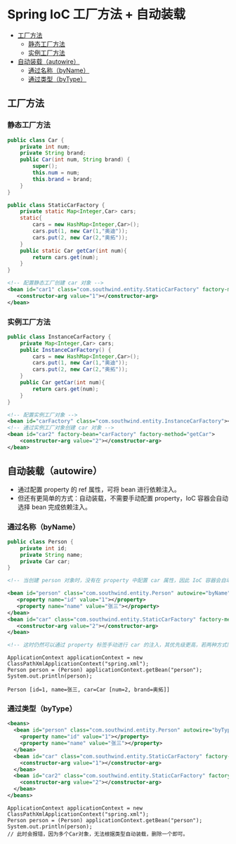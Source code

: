 # Spring IoC 工厂方法 + 自动装载

- [工厂方法](#工厂方法)
    - [静态工厂方法](#静态工厂方法)
    - [实例工厂方法](#实例工厂方法)
- [自动装载（autowire）](#自动装载autowire)
    - [通过名称（byName）](#通过名称byname)
    - [通过类型（byType）](#通过类型bytype)

## 工厂方法

### 静态工厂方法

```java
public class Car {
    private int num;
    private String brand;
    public Car(int num, String brand) {
        super();
        this.num = num;
        this.brand = brand;
    }
}
```

```java
public class StaticCarFactory {
    private static Map<Integer,Car> cars;
    static{
        cars = new HashMap<Integer,Car>();
        cars.put(1, new Car(1,"奥迪"));
        cars.put(2, new Car(2,"奥拓"));
    }
    public static Car getCar(int num){
        return cars.get(num);
    }
}
```

```xml
<!-- 配置静态工厂创建 car 对象 -->
<bean id="car1" class="com.southwind.entity.StaticCarFactory" factory-method="getCar">
   <constructor-arg value="1"></constructor-arg>
</bean>
```

### 实例工厂方法

```java
public class InstanceCarFactory {
    private Map<Integer,Car> cars;
    public InstanceCarFactory() {
        cars = new HashMap<Integer,Car>();
        cars.put(1, new Car(1,"奥迪"));
        cars.put(2, new Car(2,"奥拓"));
    }
    public Car getCar(int num){
        return cars.get(num);
    }
}
```

```xml
<!-- 配置实例工厂对象 -->
<bean id="carFactory" class="com.southwind.entity.InstanceCarFactory"></bean>
<!-- 通过实例工厂对象创建 car 对象 -->
<bean id="car2" factory-bean="carFactory" factory-method="getCar">
    <constructor-arg value="2"></constructor-arg>
</bean> 
```

## 自动装载（autowire）

* 通过配置 property 的 ref 属性，可将 bean 进行依赖注入。
* 但还有更简单的方式：自动装载，不需要手动配置 property，IoC 容器会自动选择 bean 完成依赖注入。

### 通过名称（byName）

```java
public class Person {
    private int id;
    private String name;
    private Car car;
}
```

```xml
<!-- 当创建 person 对象时，没有在 property 中配置 car 属性，因此 IoC 容器会自动进行装载，autowire="byName" 表示通过匹配属性名的方式去装载对应的 bean，Person 实体类中有 car 属性，所以就将 id="car" 的 bean 注入到 Person 中。 -->

<bean id="person" class="com.southwind.entity.Person" autowire="byName"> 
   <property name="id" value="1"></property>
   <property name="name" value="张三"></property>
</bean>
<bean id="car" class="com.southwind.entity.StaticCarFactory" factory-method="getCar">
   <constructor-arg value="2"></constructor-arg>
</bean>

<!-- 这时仍然可以通过 property 标签手动进行 car 的注入，其优先级更高，若两种方式同时配置，以 property 的配置为准。 -->
```

```
ApplicationContext applicationContext = new ClassPathXmlApplicationContext("spring.xml");
Person person = (Person) applicationContext.getBean("person");
System.out.println(person);
```

```console
Person [id=1, name=张三, car=Car [num=2, brand=奥拓]]
```

### 通过类型（byType）

```xml
<beans>
  <bean id="person" class="com.southwind.entity.Person" autowire="byType">
    <property name="id" value="1"></property>
    <property name="name" value="张三"></property>
  </bean>
  <bean id="car" class="com.southwind.entity.StaticCarFactory" factory-method="getCar">
    <constructor-arg value="1"></constructor-arg>
  </bean>
  <bean id="car2" class="com.southwind.entity.StaticCarFactory" factory-method="getCar">
    <constructor-arg value="2"></constructor-arg>
  </bean>
</beans>
```

```
ApplicationContext applicationContext = new ClassPathXmlApplicationContext("spring.xml");
Person person = (Person) applicationContext.getBean("person");
System.out.println(person);
// 此时会报错，因为多个Car对象，无法根据类型自动装载，删除一个即可。
```
